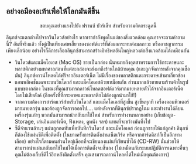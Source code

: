 <?php require("../../entete.php"); ?> <?php require("../../base.php"); ?> <?php require("../../fonctions.php"); ?>

<div id="corps">

<h2>อย่างอมืองอเท้าเพื่อให้โลกมันดีขึ้น</h2>

<p align="center">ขอบคุณอย่างแรงไปยัง ฟรานซ์ บัวร์เล็ท สำหรับความคิดกระฉูดนี้</p>

<p>ลินุกซ์จะแตกต่างไปจากวินโดวส์อย่างไร หากเรากำลังพูดในแง่ของสิ่งแวดล้อม คุณอาจจะถามคำถามนี้? อันที่จริงแล้ว ทั้งคู่เป็นเพียงเศษเสี้ยวของซอฟต์แวร์ที่ส่งผลกระทบต่อมลภาวะ หรืออาชญากรรมเพียงเล็กน้อย อย่างไรก็ดีการเลือกลินุกซ์สามารถสร้างอิทธิพลอันใหญ่หลวงต่อสิ่งแวดล้อมได้เหมือนกัน</p>

<ul>

<li>วินโดวส์และแม็คโอเอส (Mac OS) ขายเป็นกล่อง นั่นหมายถึงอุตสาหรรมการใช้กระดาษและพลาสติกอย่างมหาศาลก่อนที่แต่ละกล่องจะส่งมาถึงร้านใกล้บ้านคุณ (และถูกจัดการหลังจากคุณซื้อมัน) ลินุกซ์ดาวน์โหลดได้ฟรีจากอินเตอร์เน็ต ไม่มีเรื่องของพลาสติกและกระดาษเข้ามาเกี่ยวข้อง</li>

<li>แอพพลิเคชั่นเฉพาะบนวินโดวส์ และแม็คโอเอสด้วยเหมือนกัน ส่วนมากแล้วขายตามร้านค้าในรูปแบบของกล่อง ในขณะที่คุณสามารถดาวน์โหลดซอฟต์แวร์มากมายหลายตัวได้จากอินเตอร์เน็ต โดยไม่เสียตังค์ (อีกครั้งที่ที่กระดาษและพลาสติกไม่ต้องถูกนำมาใช้!)</li>

<li>จากความต้องการฮาร์ดแวร์สำหรับวินโดวส์ และแม็คโอเอสที่สูงขึ้น สูงขึ้นทุกที เครื่องคอมพิวเตอร์มากมายตกรุ่น และต้องถูกจัดการออกไป.... แต่หลังจากที่ลินุกซ์ปรากฎโฉม และทำงานได้ดีบนเครื่องรุ่นเก่าๆ พวกมันสามารถนำกลับมาใช้ใหม่ สำหรับการทำงานหลายอย่าง (เก็บข้อมูล-Storage, เล่นอินเตอร์เน็ต, ฟังเพลง, ดูหนัง ฯลฯ) แทนที่จะขว้างมันทิ้งไป</li>

<li>ซีดีจำนวนล้านๆ แผ่นถูกกดทับเพื่อบันทึกวินโดวส์ และแม็คโอเอส ก่อนถูกขายให้แก่ลูกค้า ลินุกซ์ก็ต้องใช้แผ่นซีดีเพื่อติดตั้ง (ในบางครั้งการติดตั้งผ่านเน็ตเวิร์ค หรือจากฮาร์ดดิสก์ก็เป็นอีกทางเลือก) อย่างไรก็ตามคนส่วนใหญ่เลือกที่จะเขียนลงแผ่นที่เขียนซ้ำได้ (CD-RW) นั่นช่วยให้สามารถนำแผ่นกลับมาใช้ใหม่ได้เมื่อการติดตั้งจบสิ้นลง (ไม่เหมือนกับระบบปฏิบัติการเฉพาะอื่นๆ คุณไม่ต้องเก็บซีดีไว้อีกหลังติดตั้งเสร็จ คุณสามารถดาวน์โหลดได้ใหม่เมื่อคุณต้องการ)</li>

</ul>

</div>


